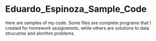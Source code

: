 # Eduardo_Espinoza_Sample_Code
 Here are samples of my code. 
 Some files are complete programs that I created for homework assignemnts, while others are solutions to data strucutres and alorithm problems.
